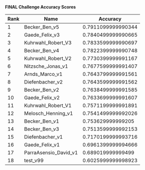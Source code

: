**FINAL Challenge Accuracy Scores**



|Rank|Name|Accuracy|
|----|-----|---|
|1|Becker_Ben_v5|0.7911099999990344|
|2|Gaede_Felix_v3|0.7840499999990665|
|3|Kuhrwahl_Robert_V3|0.7833599999990697|
|4|Becker_Ben_v4|0.7822399999990748|
|5|Kuhrwahl_Robert_V2|0.7730399999991167|
|6|Nitzsche_Jonas_v1|0.7677599999991407|
|7|Arnds_Marco_v1|0.7643799999991561|
|8|Diefenbacher_v2|0.7643599999991562|
|9|Becker_Ben_v2|0.7638499999991585|
|10|Gaede_Felix_v2|0.7633699999991607|
|11|Kuhrwahl_Robert_V1|0.7571199999991891|
|12|Melosch_Henning_v1|0.7541499999992026|
|13|Becker_Ben_v1|0.753629999999205|
|14|Becker_Ben_v3|0.7513599999992153|
|15|Diefenbacher_v1|0.7170199999993716|
|16|Gaede_Felix_v1|0.6961399999994666|
|17|ParraAsensio_David_v1|0.689019999999499|
|18|test_v99|0.6025999999998923|
